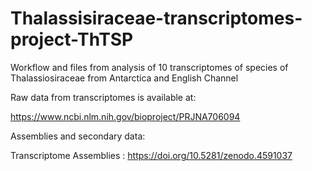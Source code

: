 # Thalassisiraceae-transcriptomes-project-ThTSP
Workflow and files from analysis of 10 transcriptomes of species of Thalassiosiraceae from Antarctica and English Channel

Raw data from transcriptomes is available at:

https://www.ncbi.nlm.nih.gov/bioproject/PRJNA706094

Assemblies and secondary data:

Transcriptome Assemblies : https://doi.org/10.5281/zenodo.4591037



